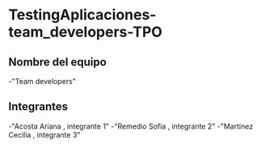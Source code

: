 # TestingAplicaciones-team_developers-TPO

## Nombre del equipo
-"Team developers"

## Integrantes

-"Acosta Ariana , integrante 1"
-"Remedio Sofia , integrante 2"
-"Martinez Cecilia , integrante 3"